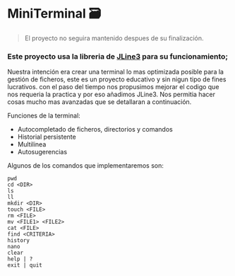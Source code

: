 # MiniTerminal 🗃️

> El proyecto no seguira mantenido despues de su finalización.

### Este proyecto usa la libreria de  [JLine3](https://github.com/jline/jline3) para su funcionamiento;

Nuestra intención era crear una terminal lo mas optimizada posible para la gestión de ficheros, este es un proyecto educativo y sin nigun tipo de fines lucrativos. con el paso del tiempo nos propusimos mejorar el codigo que nos requeria la practica y por eso añadimos JLine3. Nos permitia hacer cosas mucho mas avanzadas que se detallaran a continuación.

Funciones de la terminal:
- Autocompletado de ficheros, directorios y comandos
- Historial persistente
- Multilinea
- Autosugerencias

Algunos de los comandos que implementaremos son:
```
pwd
cd <DIR>
ls
ll
mkdir <DIR>
touch <FILE>
rm <FILE>
mv <FILE1> <FILE2>
cat <FILE>
find <CRITERIA>
history
nano
clear
help | ?
exit | quit
```
